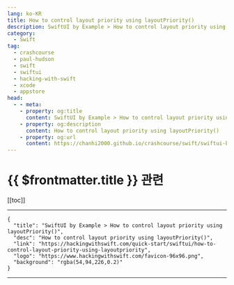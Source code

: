 ```yaml
---
lang: ko-KR
title: How to control layout priority using layoutPriority()
description: SwiftUI by Example > How to control layout priority using layoutPriority()
category:
  - Swift
tag: 
  - crashcourse
  - paul-hudson
  - swift
  - swiftui
  - hacking-with-swift
  - xcode
  - appstore
head:
  - - meta:
    - property: og:title
      content: SwiftUI by Example > How to control layout priority using layoutPriority()
    - property: og:description
      content: How to control layout priority using layoutPriority()
    - property: og:url
      content: https://chanhi2000.github.io/crashcourse/swift/swiftui-by-example/04-view-layout/how-to-control-layout-priority-using-layoutpriority.html
---
```


# {{ $frontmatter.title }} 관련

[[toc]]

---

```component VPCard
{
  "title": "SwiftUI by Example > How to control layout priority using layoutPriority()",
  "desc": "How to control layout priority using layoutPriority()",
  "link": "https://hackingwithswift.com/quick-start/swiftui/how-to-control-layout-priority-using-layoutpriority",
  "logo": "https://www.hackingwithswift.com/favicon-96x96.png",
  "background": "rgba(54,94,226,0.2)"
}
```

---

<TagLinks />